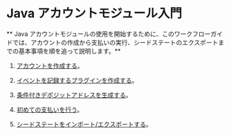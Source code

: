 # Java アカウントモジュール入門
<!-- # Get started with the account module in Java -->

** Java アカウントモジュールの使用を開始するために、このワークフローガイドでは、アカウントの作成から支払いの実行、シードステートのエクスポートまでの基本事項を順を追って説明します。**
<!-- **To help you get started with the Java account module, this workflow guide walks you through the essentials from creating an account to making payments and exporting your seed state.** -->

1. [アカウントを作成する](../java/create-account.md)。
<!-- 1. [Create an account](../java/create-account.md) -->

2. [イベントを記録するプラグインを作成する](../java/create-plugin.md)。
<!-- 2. [Create a plugin to log events](../java/create-plugin.md) -->

3. [条件付きデポジットアドレスを生成する](../java/generate-cda.md)。
<!-- 3. [Generate a conditional deposit address](../java/generate-cda.md) -->

4. [初めての支払いを行う](../java/make-payment.md)。
<!-- 4. [Make your first payment](../java/make-payment.md) -->

5. [シードステートをインポート/エクスポートする](../java/export-seed-state.md)。
<!-- 5. [Learn how to import/export your seed state](../java/export-seed-state.md) -->
